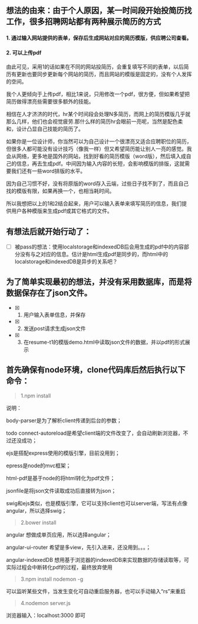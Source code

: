 ## 想法的由来：由于个人原因，某一时间段开始投简历找工作，很多招聘网站都有两种展示简历的方式
#### 1. 通过输入网站提供的表单，保存后生成网站对应的简历模版，供应聘公司查看。
#### 2. 可以上传pdf

由此可见，采用1的话如果在不同的网站投简历，会重复填写不同的表单，以后简历有更新也要同步更新每个网站的简历，而且网站的模版是固定的，没有个人发挥的空间。

我个人更倾向于上传pdf，相比1来说，只用修改一个pdf，很方便，但如果希望把简历做得漂亮些需要很多额外的技能。

相信在人才济济的时代，hr某个时间段会处理N多简历，而网上的简历模版几乎就那么几样，他们也会视觉疲劳.那什么样的简历hr会眼前一亮呢，当然是配色柔和，设计凸显自己技能的简历了。

如果你是一位设计师，你当然可以为自己设计一个很漂亮又适合应聘职位的简历，但很多人都可能没有设计技巧（像我一样）但又希望简历能让别人一亮的感觉。我会从网络，更多地是国外的网站，找到好看的简历模版（word版），然后填入成自己的信息，再去生成pdf。中间因为输入内容的长短，会影响模版的排版，这就需要我们还有一些word排版的水平。

因为自己习惯不好，没有将原版的word存入云端，过些日子找不到了，而且自己找的模版有限，如果再换一个，也相当耗时间。

所以我想把以上的1和2结合起来，用户可以输入表单来填写简历的信息，我们提供用户各种模版来生成pdf或其它格式的文件。

## 有想法后就开始行动了：
- [ ] 被pass的想法：使用localstorage和indexedDB后会用生成的pdf中的内容部分没有与之对应的信息。估计是html生成pdf是同步的，而html中的localstorage和indexedDB是异步的关系吧？

## 为了简单实现最初的想法，并没有采用数据库，而是将数据保存在了json文件。
- [x] 1. 用户输入表单信息，并保存
- [x] 2. 发送post请求生成json文件
- [x] 3. 在resume-t1的模版demo.html中读取json文件的数据，并以pdf的形式展示


## 首先确保有node环境，clone代码库后然后执行以下命令：
> 1.npm install

说明：

body-parser是为了解析client传递到后台的参数；

todo connect-autoreload是希望client端的文件改变了，会自动刷新浏览器，不过还没成功；

ejs是搭配express使用的模版引擎，目前没用到；

epress是node的mvc框架；

html-pdf是基于node的将html转化为pdf文件；

jsonfile是将json文件读取成功后直接转为json；

swig和ejs类似，也是模版引擎，它可以支持client也可以server端，写法有点像angular，所以选择swig；

> 2.bower install

angular 想做成单页应用，所以选择angular；

angular-ui-router 希望是多view，先引入进来，还没用到。。。；

angular-indexedDB 想用基于浏览器的indexedDB来实现数据的存储读取等，可实际过程会中断转化pdf的过程，最终放弃使用

> 3.npm install nodemon -g

可以监听某些文件，当发生变化可自动重启服务器，也可以手动输入“rs”来重启

> 4.nodemon server.js

浏览器输入：localhost:3000 即可